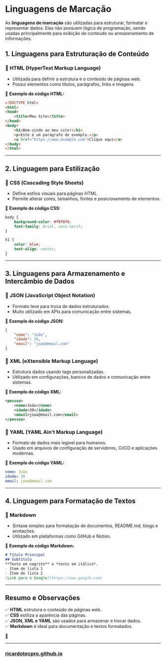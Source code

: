 # **Linguagens de Marcação**  

As **linguagens de marcação** são utilizadas para estruturar, formatar e representar dados. Elas não possuem lógica de programação, sendo usadas principalmente para exibição de conteúdo ou armazenamento de informações.  

## **1. Linguagens para Estruturação de Conteúdo**  

### 🔹 **HTML (HyperText Markup Language)**  
- Utilizada para definir a estrutura e o conteúdo de páginas web.  
- Possui elementos como títulos, parágrafos, links e imagens.  

📌 **Exemplo de código HTML:**  
```html
<!DOCTYPE html>
<html>
<head>
    <title>Meu Site</title>
</head>
<body>
    <h1>Bem-vindo ao meu site!</h1>
    <p>Este é um parágrafo de exemplo.</p>
    <a href="https://www.example.com">Clique aqui</a>
</body>
</html>
```

---

## **2. Linguagem para Estilização**  

### 🔹 **CSS (Cascading Style Sheets)**  
- Define estilos visuais para páginas HTML.  
- Permite alterar cores, tamanhos, fontes e posicionamento de elementos.  

📌 **Exemplo de código CSS:**  
```css
body {
    background-color: #f0f0f0;
    font-family: Arial, sans-serif;
}

h1 {
    color: blue;
    text-align: center;
}
```

---

## **3. Linguagens para Armazenamento e Intercâmbio de Dados**  

### 🔹 **JSON (JavaScript Object Notation)**  
- Formato leve para troca de dados estruturados.  
- Muito utilizado em APIs para comunicação entre sistemas.  

📌 **Exemplo de código JSON:**  
```json
{
    "nome": "João",
    "idade": 30,
    "email": "joao@email.com"
}
```

### 🔹 **XML (eXtensible Markup Language)**  
- Estrutura dados usando tags personalizadas.  
- Utilizado em configurações, bancos de dados e comunicação entre sistemas.  

📌 **Exemplo de código XML:**  
```xml
<pessoa>
    <nome>João</nome>
    <idade>30</idade>
    <email>joao@email.com</email>
</pessoa>
```

### 🔹 **YAML (YAML Ain’t Markup Language)**  
- Formato de dados mais legível para humanos.  
- Usado em arquivos de configuração de servidores, CI/CD e aplicações modernas.  

📌 **Exemplo de código YAML:**  
```yaml
nome: João
idade: 30
email: joao@email.com
```

---

## **4. Linguagem para Formatação de Textos**  

### 🔹 **Markdown**  
- Sintaxe simples para formatação de documentos, README.md, blogs e anotações.  
- Utilizado em plataformas como GitHub e Notion.  

📌 **Exemplo de código Markdown:**  
```markdown
# Título Principal
## Subtítulo
**Texto em negrito** e *texto em itálico*.
- Item de lista 1
- Item de lista 2
[Link para o Google](https://www.google.com)
```

---

## **Resumo e Observações**  
✅ **HTML** estrutura o conteúdo de páginas web.  
✅ **CSS** estiliza a aparência das páginas.  
✅ **JSON, XML e YAML** são usados para armazenar e trocar dados.  
✅ **Markdown** é ideal para documentação e textos formatados.  

🚀

---

### [ricardotecpro.github.io](https://ricardotecpro.github.io/)

